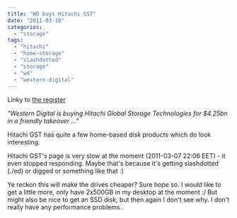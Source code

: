 ```yaml
---
title: "WD buys Hitachi GST"
date: "2011-03-10"
categories: 
  - "storage"
tags: 
  - "hitachi"
  - "home-storage"
  - "slashdotted"
  - "storage"
  - "wd"
  - "western-digital"
---
```


Linky to [the register](http://www.theregister.co.uk/2011/03/07/wd_buys_hitsachi_gst/ "wd buys hitsachi gst on theregister")

_"Western Digital is buying Hitachi Global Storage Technologies for $4.25bn in a friendly takeover ..."_

Hitachi GST has quite a few home-based disk products which do look interesting.

Hitachi GST's page is very slow at the moment (2011-03-07 22:06 EET) - it even stopped responding. Maybe that's because it's getting slashdotted (./ed) or digged or something like that :)

Ye reckon this will make the drives cheaper? Sure hope so. I would like to get a little more, only have 2x500GB in my desktop at the moment :/ But might also be nice to get an SSD disk, but then again I don't see why. I don't really have any performance problems..
